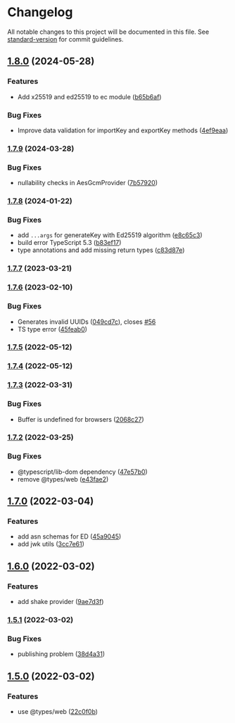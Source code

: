 # Changelog

All notable changes to this project will be documented in this file. See [standard-version](https://github.com/conventional-changelog/standard-version) for commit guidelines.

## [1.8.0](https://github.com/PeculiarVentures/webcrypto-core/compare/v1.7.9...v1.8.0) (2024-05-28)


### Features

* Add x25519 and ed25519 to ec module ([b65b6af](https://github.com/PeculiarVentures/webcrypto-core/commit/b65b6afe20dcdbef9ec09d871004941ef0d7ee3f))


### Bug Fixes

* Improve data validation for importKey and exportKey methods ([4ef9eaa](https://github.com/PeculiarVentures/webcrypto-core/commit/4ef9eaab136fdee833884762f865f4b6dce28465))

### [1.7.9](https://github.com/PeculiarVentures/webcrypto-core/compare/v1.7.8...v1.7.9) (2024-03-28)


### Bug Fixes

* nullability checks in AesGcmProvider ([7b57920](https://github.com/PeculiarVentures/webcrypto-core/commit/7b57920303561ab212221379250029153d8fd2d4))

### [1.7.8](https://github.com/PeculiarVentures/webcrypto-core/compare/v1.7.7...v1.7.8) (2024-01-22)


### Bug Fixes

* add `...args` for generateKey with Ed25519 algorithm ([e8c65c3](https://github.com/PeculiarVentures/webcrypto-core/commit/e8c65c3d003bd6e14ccf59a66ba698b2b648af89))
* build error TypeScript 5.3 ([b83ef17](https://github.com/PeculiarVentures/webcrypto-core/commit/b83ef17f07c38a9f64195f5f5aa10f8fcb59e252))
* type annotations and add missing return types ([c83d87e](https://github.com/PeculiarVentures/webcrypto-core/commit/c83d87eb456a91d819a0441dcd8550e8518d7a1a))

### [1.7.7](https://github.com/PeculiarVentures/webcrypto-core/compare/v1.7.6...v1.7.7) (2023-03-21)

### [1.7.6](https://github.com/PeculiarVentures/webcrypto-core/compare/v1.7.5...v1.7.6) (2023-02-10)


### Bug Fixes

* Generates invalid UUIDs ([049cd7c](https://github.com/PeculiarVentures/webcrypto-core/commit/049cd7c9434c6171d8d8f4c83c9aa912fd510d3f)), closes [#56](https://github.com/PeculiarVentures/webcrypto-core/issues/56)
* TS type error ([45feab0](https://github.com/PeculiarVentures/webcrypto-core/commit/45feab0a0a78dcf9ecbd252d105b5cfa128c5085))

### [1.7.5](https://github.com/PeculiarVentures/webcrypto-core/compare/v1.7.4...v1.7.5) (2022-05-12)

### [1.7.4](https://github.com/PeculiarVentures/webcrypto-core/compare/v1.7.3...v1.7.4) (2022-05-12)

### [1.7.3](https://github.com/PeculiarVentures/webcrypto-core/compare/v1.7.2...v1.7.3) (2022-03-31)


### Bug Fixes

* Buffer is undefined for browsers ([2068c27](https://github.com/PeculiarVentures/webcrypto-core/commit/2068c27c2bff42303c66acecdf1c2dc819e27889))

### [1.7.2](https://github.com/PeculiarVentures/webcrypto-core/compare/v1.7.0...v1.7.2) (2022-03-25)


### Bug Fixes

* @typescript/lib-dom dependency ([47e57b0](https://github.com/PeculiarVentures/webcrypto-core/commit/47e57b0c87c55e051102593c0975370520ce6883))
* remove @types/web ([e43fae2](https://github.com/PeculiarVentures/webcrypto-core/commit/e43fae239ad6022d774ad81d9889f1a9cc46b9b1))

## [1.7.0](https://github.com/PeculiarVentures/webcrypto-core/compare/v1.6.0...v1.7.0) (2022-03-04)


### Features

* add asn schemas for ED ([45a9045](https://github.com/PeculiarVentures/webcrypto-core/commit/45a90455da038168eea32cc031bf70a3a01316ef))
* add jwk utils ([3cc7e61](https://github.com/PeculiarVentures/webcrypto-core/commit/3cc7e618f306c431718aefc3133d746b7c0c719b))

## [1.6.0](https://github.com/PeculiarVentures/webcrypto-core/compare/v1.5.1...v1.6.0) (2022-03-02)


### Features

* add shake provider ([9ae7d3f](https://github.com/PeculiarVentures/webcrypto-core/commit/9ae7d3fece28d3557e9f8712edf935460f342a3a))

### [1.5.1](https://github.com/PeculiarVentures/webcrypto-core/compare/v1.5.0...v1.5.1) (2022-03-02)


### Bug Fixes

* publishing problem ([38d4a31](https://github.com/PeculiarVentures/webcrypto-core/commit/38d4a31e0245a313225f94ff835a9d0d27382341))

## [1.5.0](https://github.com/PeculiarVentures/webcrypto-core/compare/v1.4.0...v1.5.0) (2022-03-02)


### Features

* use @types/web ([22c0f0b](https://github.com/PeculiarVentures/webcrypto-core/commit/22c0f0baeda86a22e9708eb831db015a3fceb827))
